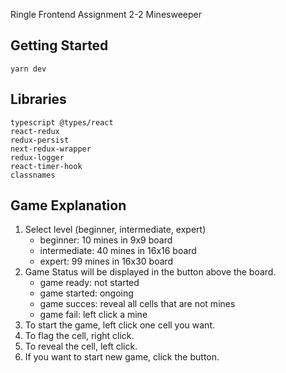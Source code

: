 Ringle Frontend Assignment 2-2
Minesweeper

## Getting Started

```
yarn dev
```
## Libraries

```
typescript @types/react
react-redux
redux-persist
next-redux-wrapper
redux-logger
react-timer-hook
classnames
```

## Game Explanation
1. Select level (beginner, intermediate, expert)
   - beginner: 10 mines in 9x9 board
   - intermediate: 40 mines in 16x16 board
   - expert: 99 mines in 16x30 board
2. Game Status will be displayed in the button above the board.
   - game ready: not started
   - game started: ongoing
   - game succes: reveal all cells that are not mines
   - game fail: left click a mine
3. To start the game, left click one cell you want.
4. To flag the cell, right click.
5. To reveal the cell, left click.
6. If you want to start new game, click the button.